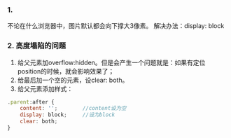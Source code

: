 ### 1. 
不论在什么浏览器中，图片默认都会向下撑大3像素。
解决办法：display: block
### 2. 高度塌陷的问题
1) 给父元素加overflow:hidden。但是会产生一个问题就是：如果有定位position的时候，就会影响效果了；
2) 给最后加一个空的元素，设clear: both。
3) 给父元素添加样式：
```js
.parent:after {
    content: '';        //content设为空
    display: block;     //设为block
    clear: both;
}
```
